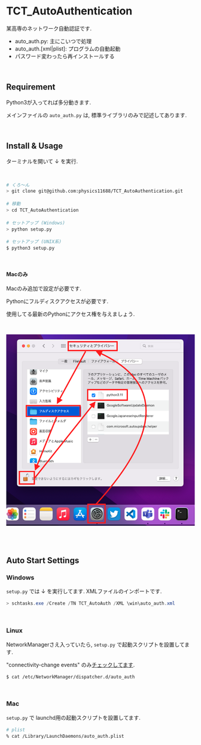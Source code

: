 # TCT_AutoAuthentication
某高専のネットワーク自動認証です.

- auto_auth.py: 主にこいつで処理
- auto_auth.[xml|plist]: プログラムの自動起動
- パスワード変わったら再インストールする

<br>

## Requirement
Python3が入ってれば多分動きます.

メインファイルの `auto_auth.py` は, 標準ライブラリのみで記述してあります.

<br>

## Install & Usage

ターミナルを開いて ↓ を実行.

<br>

```bash
# くろ～ん
> git clone git@github.com:physics11688/TCT_AutoAuthentication.git

# 移動
> cd TCT_AutoAuthentication

# セットアップ (Windows)
> python setup.py

# セットアップ (UNIX系)
$ python3 setup.py
```

<br>

#### Macのみ
Macのみ追加で設定が必要です.

Pythonにフルディスクアクセスが必要です.

使用してる最新のPythonにアクセス権を与えましょう.

<br>

![mac](./pic/mac.png)

<br>


<br>

## Auto Start Settings
### Windows

`setup.py` では ↓ を実行してます.
XMLファイルのインポートです.

```powershell
> schtasks.exe /Create /TN TCT_AutoAuth /XML \win\auto_auth.xml 
```


<br>

### Linux

NetworkManagerさえ入っていたら, `setup.py` で起動スクリプトを設置してます. 

"connectivity-change events" のみ[チェックしてます](https://man.archlinux.org/man/NetworkManager-dispatcher.8.en).

```bash
$ cat /etc/NetworkManager/dispatcher.d/auto_auth
```



<br>

### Mac

`setup.py` で launchd用の起動スクリプトを設置してます. 

```bash
# plist
% cat /Library/LaunchDaemons/auto_auth.plist
```
